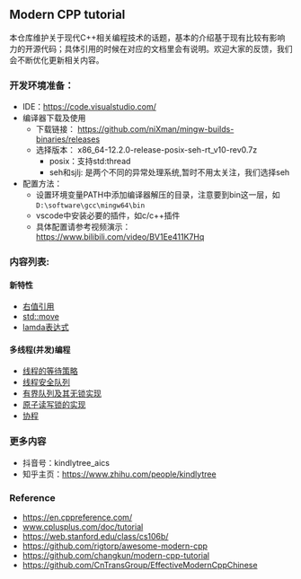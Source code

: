 ## Modern CPP tutorial
本仓库维护关于现代C++相关编程技术的话题，基本的介绍基于现有比较有影响力的开源代码；具体引用的时候在对应的文档里会有说明。欢迎大家的反馈，我们会不断优化更新相关内容。

### 开发环境准备：
- IDE：https://code.visualstudio.com/
- 编译器下载及使用
    - 下载链接： https://github.com/niXman/mingw-builds-binaries/releases
    - 选择版本： x86_64-12.2.0-release-posix-seh-rt_v10-rev0.7z
        - posix：支持std:thread
        - seh和sjlj: 是两个不同的异常处理系统,暂时不用太关注，我们选择seh
- 配置方法：
    - 设置环境变量PATH中添加编译器解压的目录，注意要到bin这一层，如`D:\software\gcc\mingw64\bin`
    - vscode中安装必要的插件，如c/c++插件
    - 具体配置请参考视频演示：https://www.bilibili.com/video/BV1Ee411K7Hq

### 内容列表:

#### 新特性
- [右值引用]()
- [std::move]()
- [lamda表达式]()

#### 多线程(并发)编程
- [线程的等待策略](./docs/wait_stategy.md)
- [线程安全队列](./docs/bounded_queue.md)
- [有界队列及其无锁实现](./docs/bounded_queue.md)
- [原子读写锁的实现](./docs/atomic_rw_lock.md)
- [协程](./docs/coroutine.md)

### 更多内容
- 抖音号：kindlytree_aics
- 知乎主页：https://www.zhihu.com/people/kindlytree

### Reference
- https://en.cppreference.com/
- www.cplusplus.com/doc/tutorial
- https://web.stanford.edu/class/cs106b/
- https://github.com/rigtorp/awesome-modern-cpp
- https://github.com/changkun/modern-cpp-tutorial
- https://github.com/CnTransGroup/EffectiveModernCppChinese
